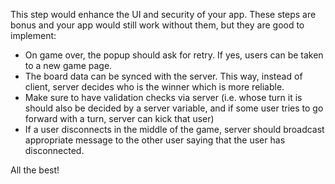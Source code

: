 This step would enhance the UI and security of your app. These steps are bonus and your app would still work without them, but they are good to implement:

-   On game over, the popup should ask for retry. If yes, users can be taken to a new game page.
-   The board data can be synced with the server. This way, instead of client, server decides who is the winner which is more reliable.
-   Make sure to have validation checks via server (i.e. whose turn it is should also be decided by a server variable, and if some user tries to go forward with a turn, server can kick that user)
-   If a user disconnects in the middle of the game, server should broadcast appropriate message to the other user saying that the user has disconnected.

All the best!
